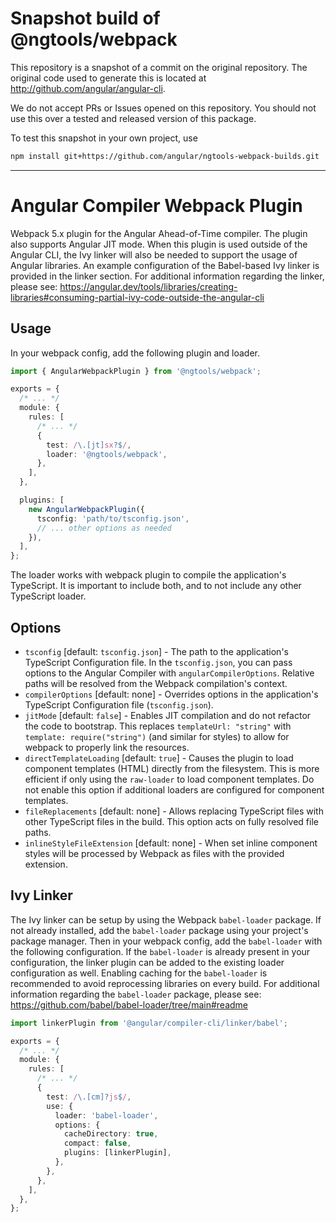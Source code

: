 
# Snapshot build of @ngtools/webpack

This repository is a snapshot of a commit on the original repository. The original code used to
generate this is located at http://github.com/angular/angular-cli.

We do not accept PRs or Issues opened on this repository. You should not use this over a tested and
released version of this package.

To test this snapshot in your own project, use

```bash
npm install git+https://github.com/angular/ngtools-webpack-builds.git
```

----
# Angular Compiler Webpack Plugin

Webpack 5.x plugin for the Angular Ahead-of-Time compiler. The plugin also supports Angular JIT mode.
When this plugin is used outside of the Angular CLI, the Ivy linker will also be needed to support
the usage of Angular libraries. An example configuration of the Babel-based Ivy linker is provided
in the linker section. For additional information regarding the linker, please see: https://angular.dev/tools/libraries/creating-libraries#consuming-partial-ivy-code-outside-the-angular-cli

## Usage

In your webpack config, add the following plugin and loader.

```typescript
import { AngularWebpackPlugin } from '@ngtools/webpack';

exports = {
  /* ... */
  module: {
    rules: [
      /* ... */
      {
        test: /\.[jt]sx?$/,
        loader: '@ngtools/webpack',
      },
    ],
  },

  plugins: [
    new AngularWebpackPlugin({
      tsconfig: 'path/to/tsconfig.json',
      // ... other options as needed
    }),
  ],
};
```

The loader works with webpack plugin to compile the application's TypeScript. It is important to include both, and to not include any other TypeScript loader.

## Options

- `tsconfig` [default: `tsconfig.json`] - The path to the application's TypeScript Configuration file. In the `tsconfig.json`, you can pass options to the Angular Compiler with `angularCompilerOptions`. Relative paths will be resolved from the Webpack compilation's context.
- `compilerOptions` [default: none] - Overrides options in the application's TypeScript Configuration file (`tsconfig.json`).
- `jitMode` [default: `false`] - Enables JIT compilation and do not refactor the code to bootstrap. This replaces `templateUrl: "string"` with `template: require("string")` (and similar for styles) to allow for webpack to properly link the resources.
- `directTemplateLoading` [default: `true`] - Causes the plugin to load component templates (HTML) directly from the filesystem. This is more efficient if only using the `raw-loader` to load component templates. Do not enable this option if additional loaders are configured for component templates.
- `fileReplacements` [default: none] - Allows replacing TypeScript files with other TypeScript files in the build. This option acts on fully resolved file paths.
- `inlineStyleFileExtension` [default: none] - When set inline component styles will be processed by Webpack as files with the provided extension.

## Ivy Linker

The Ivy linker can be setup by using the Webpack `babel-loader` package.
If not already installed, add the `babel-loader` package using your project's package manager.
Then in your webpack config, add the `babel-loader` with the following configuration.
If the `babel-loader` is already present in your configuration, the linker plugin can be added to
the existing loader configuration as well.
Enabling caching for the `babel-loader` is recommended to avoid reprocessing libraries on
every build.
For additional information regarding the `babel-loader` package, please see: https://github.com/babel/babel-loader/tree/main#readme

```typescript
import linkerPlugin from '@angular/compiler-cli/linker/babel';

exports = {
  /* ... */
  module: {
    rules: [
      /* ... */
      {
        test: /\.[cm]?js$/,
        use: {
          loader: 'babel-loader',
          options: {
            cacheDirectory: true,
            compact: false,
            plugins: [linkerPlugin],
          },
        },
      },
    ],
  },
};
```
